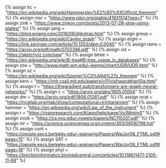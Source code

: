 {%	assign hc = "https://en.wikipedia.org/wiki/Hammersley%E2%80%93Clifford_theorem"		%}
{%	assign rosr = "https://www.jstor.org/stable/41931514?seq=1"		%}
{%	assign zink = "https://www.zinkov.com/posts/2013-07-28-stop-using-plates/"		%}
{%	assign jang = "https://blog.evjang.com/2018/08/dijkstras.html"		%}
{%	assign group = "https://en.wikipedia.org/wiki/Cayley_graph"	%}
{%	assign ergm = "https://link.springer.com/article/10.1353/dem.0.0045"	%}
{%	assign rams = "https://arxiv.org/pdf/math/0702396.pdf"	%}
{%	assign viz = "https://sketchviz.com/new"	%}
{%	assign btree = "https://en.wikipedia.org/wiki/B-tree#B-tree_usage_in_databases"	%}
{%	assign zoo = "http://www.math.wm.edu/~leemis/chart/UDR/UDR.html"		%}
{%	assign sz = "https://en.wikipedia.org/wiki/Szemer%C3%A9di%27s_theorem"		%}
{%	assign kern = "https://jmlr.csail.mit.edu/papers/v11/vishwanathan10a.html"		%}
{%	assign t = "https://thegradient.pub/transformers-are-graph-neural-networks/"		%}
{%	assign c = "https://arxiv.org/abs/1905.01004"		%}
{%	assign dm = "https://arxiv.org/pdf/1806.01261.pdf"		%}
{%	assign ncat = "https://ncatlab.org/nlab/show/computational+trinitarianism"		%}
{%	assign hammer = "https://en.wikipedia.org/wiki/Law_of_the_instrument"		%}
{%	assign r = "https://roamresearch.com/#/app/help/page/Vu1MmjinS"		%}
{%	assign zoub = "https://cs.nyu.edu/~roweis/papers/NC110201.pdf"		%}
{%	assign nir = "https://science.sciencemag.org/content/303/5659/799.full"		%}
{%	assign cont = "https://people.eecs.berkeley.edu/~wainwrig/Papers/WaiJor08_FTML.pdf#page=15"	%}
{%	assign SAT = "https://people.eecs.berkeley.edu/~wainwrig/Papers/WaiJor08_FTML.pdf#page=16"	%}
{%	assign phyl = "https://bmcbioinformatics.biomedcentral.com/articles/10.1186/1471-2105-11-69"		%}